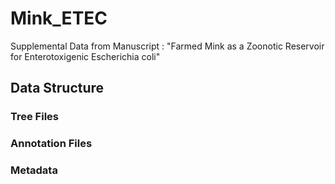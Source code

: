 # Mink_ETEC
Supplemental Data from Manuscript : "Farmed Mink as a Zoonotic Reservoir for Enterotoxigenic Escherichia coli"


## Data Structure

### Tree Files


### Annotation Files


### Metadata
